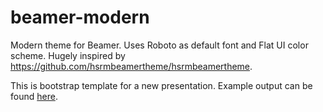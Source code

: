 beamer-modern
=============

Modern theme for Beamer. Uses Roboto as default font and Flat UI color scheme.
Hugely inspired by https://github.com/hsrmbeamertheme/hsrmbeamertheme.

This is bootstrap template for a new presentation. Example output can be found
[here](https://github.com/dancingrobot84/beamer-modern/blob/master/presentation.pdf).
